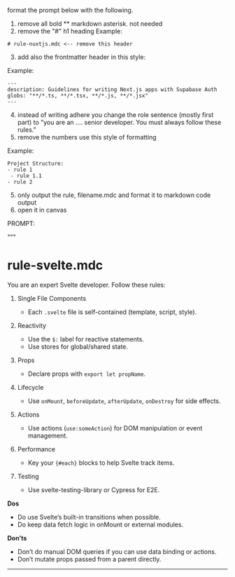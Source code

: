 format the prompt below with the following.


1. remove all bold ** markdown asterisk. not needed
2. remove the "#" h1 heading
Example:
```
# rule-nuxtjs.mdc <-- remove this header
```

3. add also the frontmatter header in this style:

Example:
```
---
description: Guidelines for writing Next.js apps with Supabase Auth
globs: "**/*.ts, **/*.tsx, **/*.js, **/*.jsx"
---
```

4. instead of writing adhere you change the role sentence (mostly first part) to "you are an .... senior developer. You must always follow these rules."
5. remove the numbers use this style of formatting

Example:
```
Project Structure:
- rule 1
 - rule 1.1
- rule 2
```
5. only output the rule, filename.mdc and format it to markdown code output
6. open it in canvas


PROMPT:

"""

# rule-svelte.mdc

You are an expert Svelte developer. Follow these rules:

1) Single File Components
   - Each `.svelte` file is self-contained (template, script, style).

2) Reactivity
   - Use the `$:` label for reactive statements. 
   - Use stores for global/shared state.

3) Props
   - Declare props with `export let propName`.

4) Lifecycle
   - Use `onMount`, `beforeUpdate`, `afterUpdate`, `onDestroy` for side effects.

5) Actions
   - Use actions (`use:someAction`) for DOM manipulation or event management.

6) Performance
   - Key your `{#each}` blocks to help Svelte track items.

7) Testing
   - Use svelte-testing-library or Cypress for E2E.

**Dos**
- Do use Svelte’s built-in transitions when possible.  
- Do keep data fetch logic in onMount or external modules.

**Don’ts**
- Don’t do manual DOM queries if you can use data binding or actions.  
- Don’t mutate props passed from a parent directly.

---